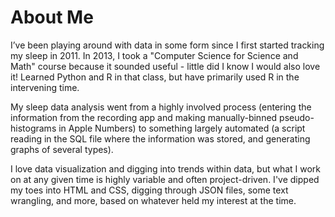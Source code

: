 # About Me

I’ve been playing around with data in some form since I first started tracking my sleep in 2011. In 2013, I took a "Computer Science for Science and Math" course because it sounded useful - little did I know I would also love it! Learned Python and R in that class, but have primarily used R in the intervening time.

My sleep data analysis went from a highly involved process (entering the information from the recording app and making manually-binned pseudo-histograms in Apple Numbers) to something largely automated (a script reading in the SQL file where the information was stored, and generating graphs of several types).

I love data visualization and digging into trends within data, but what I work on at any given time is highly variable and often project-driven. I've dipped my toes into HTML and CSS, digging through JSON files, some text wrangling, and more, based on whatever held my interest at the time.